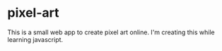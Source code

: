 # pixel-art
This is a small web app to create pixel art online.
I'm creating this while learning javascript.